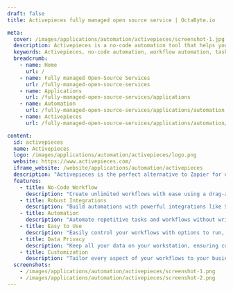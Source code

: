 ```yaml
---
draft: false
title: Activepieces fully managed open source service | OctaByte.io

meta:
  cover: /images/applications/automation/activepieces/screenshot-1.jpg
  description: Activepieces is a no-code automation tool that helps you easily create and manage workflows, automate tasks, and integrate with popular platforms—all without coding and with full data control.
  keywords: Activepieces, no-code automation, workflow automation, task automation, data privacy, CRM automation, drag-and-drop automation, workflow management, Slack integration, email notifications, HubSpot integration, automate tasks without code
  breadcrumb:
    - name: Home
      url: /
    - name: Fully managed Open-Source Services
      url: /fully-managed-open-source-services
    - name: Applications
      url: /fully-managed-open-source-services/applications
    - name: Automation
      url: /fully-managed-open-source-services/applications/automation
    - name: Activepieces
      url: /fully-managed-open-source-services/applications/automation/activepieces

content:
  id: activepieces
  name: Activepieces
  logo: /images/applications/automation/activepieces/logo.png
  website: https://www.activepieces.com/
  iframe_website: /website/applications/automation/activepieces
  description: "Activepieces is the perfect alternative to Zapier for users who need a no-code automation tool that empowers them to streamline workflows without writing a single line of code. With Activepieces, you can automate complex tasks, from managing CRM data to sending email and Slack notifications—all while keeping your data securely on your own machine. Its user-friendly interface allows for unlimited, customizable workflows that can be controlled with a simple drag-and-drop mechanism. Say goodbye to cumbersome manual tasks and let Activepieces handle your automation seamlessly."
  features:
    - title: No-Code Workflow
      description: "Create unlimited workflows with ease using a drag-and-drop interface. No coding skills required."
    - title: Robust Integrations
      description: "Build automations with powerful integrations like Slack, email notifications, and HubSpot CRM to streamline your business processes."
    - title: Automation
      description: "Automate repetitive tasks and workflows without writing any code, keeping your data secure and on your machine."
    - title: Easy to Use
      description: "Easily control your workflows with options to run, pause, schedule, or clone them—all from a user-friendly interface."
    - title: Data Privacy
      description: "Keep all your data on your workstation, ensuring complete control and privacy over your business processes."
    - title: Customization
      description: "Tailor every aspect of your workflows to your business needs, providing the flexibility to adapt as your automation requirements evolve."
  screenshots:
    - /images/applications/automation/activepieces/screenshot-1.png
    - /images/applications/automation/activepieces/screenshot-2.png
---
```

